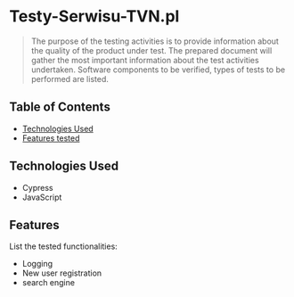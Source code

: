 # Testy-Serwisu-TVN.pl
> The purpose of the testing activities is to provide information about the quality of the product under test. The prepared document will gather the most important information about the test activities undertaken. Software components to be verified, types of tests to be performed are listed.

## Table of Contents
* [Technologies Used](#technologies-used)
* [Features tested](#features)

## Technologies Used
- Cypress
- JavaScript

## Features
List the tested functionalities:
- Logging
- New user registration
- search engine


